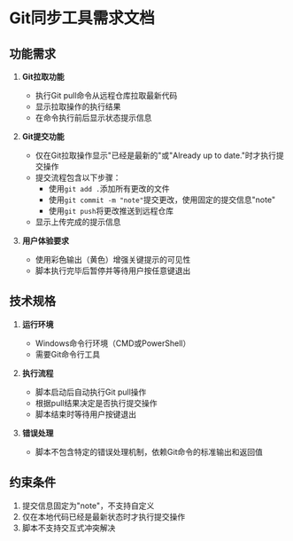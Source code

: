 # Git同步工具需求文档

## 功能需求

1. **Git拉取功能**
   - 执行Git pull命令从远程仓库拉取最新代码
   - 显示拉取操作的执行结果
   - 在命令执行前后显示状态提示信息

2. **Git提交功能**
   - 仅在Git拉取操作显示"已经是最新的"或"Already up to date."时才执行提交操作
   - 提交流程包含以下步骤：
     - 使用`git add .`添加所有更改的文件
     - 使用`git commit -m "note"`提交更改，使用固定的提交信息"note"
     - 使用`git push`将更改推送到远程仓库
   - 显示上传完成的提示信息

3. **用户体验要求**
   - 使用彩色输出（黄色）增强关键提示的可见性
   - 脚本执行完毕后暂停并等待用户按任意键退出

## 技术规格

1. **运行环境**
   - Windows命令行环境（CMD或PowerShell）
   - 需要Git命令行工具

2. **执行流程**
   - 脚本启动后自动执行Git pull操作
   - 根据pull结果决定是否执行提交操作
   - 脚本结束时等待用户按键退出

3. **错误处理**
   - 脚本不包含特定的错误处理机制，依赖Git命令的标准输出和返回值

## 约束条件

1. 提交信息固定为"note"，不支持自定义
2. 仅在本地代码已经是最新状态时才执行提交操作
3. 脚本不支持交互式冲突解决 